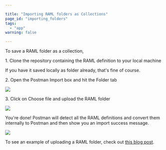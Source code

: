 ```yaml
---

title: "Importing RAML folders as Collections"
page_id: "importing_folders"
tags: 
  - "app"
warning: false

---
```


To save a RAML folder as a collection,

1\. Clone the repository containing the RAML definition to your local machine

If you have it saved locally as folder already, that's fine of course.

2\. Open the Postman Import box and hit the Folder tab

[![](https://www.postman.com/img/v1/docs/importing_folders/importing_folders_1.png)
][0]

3\. Click on Choose file and upload the RAML folder

[![](https://www.postman.com/img/v1/docs/importing_folders/importing_folders_2.png)
][1]

You're done! Postman will detect all the RAML definitions and convert them internally to Postman and then show you an import success message.

[![](https://www.postman.com/img/v1/docs/importing_folders/importing_folders_3.png)
][2]

To see an example of uploading a RAML folder, check out [this blog post][3].


[0]: https://www.postman.com/img/v1/docs/importing_folders/importing_folders_1.png
[1]: https://www.postman.com/img/v1/docs/importing_folders/importing_folders_2.png
[2]: https://www.postman.com/img/v1/docs/importing_folders/importing_folders_3.png
[3]: https://blog.postman.com/supporting-raml-folders-in-postman/
